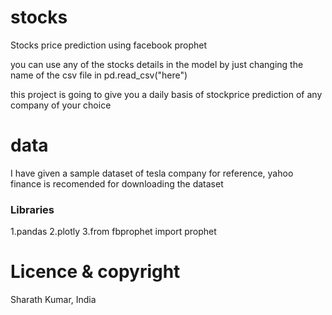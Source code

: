 # stocks
Stocks price prediction using facebook prophet

you can use any of the stocks details in the model by just changing the name of the csv file in pd.read_csv("here")

this project is going to give you a daily basis of stockprice prediction of any company of your choice

# data
I have given a sample dataset of tesla company for reference, yahoo finance is recomended for downloading the dataset



### Libraries
1.pandas
2.plotly
3.from fbprophet import prophet




# Licence & copyright
 Sharath Kumar, India
